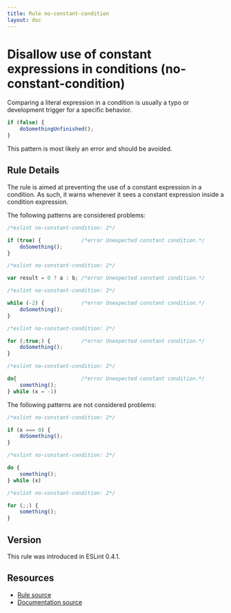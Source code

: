 ```yaml
---
title: Rule no-constant-condition
layout: doc
---
```

<!-- Note: No pull requests accepted for this file. See README.md in the root directory for details. -->
# Disallow use of constant expressions in conditions (no-constant-condition)

Comparing a literal expression in a condition is usually a typo or development trigger for a specific behavior.

```js
if (false) {
    doSomethingUnfinished();
}
```

This pattern is most likely an error and should be avoided.

## Rule Details

The rule is aimed at preventing the use of a constant expression in a condition.
As such, it warns whenever it sees a constant expression inside a condition expression.

The following patterns are considered problems:

```js
/*eslint no-constant-condition: 2*/

if (true) {             /*error Unexpected constant condition.*/
    doSomething();
}
```

```js
/*eslint no-constant-condition: 2*/

var result = 0 ? a : b; /*error Unexpected constant condition.*/
```

```js
/*eslint no-constant-condition: 2*/

while (-2) {            /*error Unexpected constant condition.*/
    doSomething();
}
```

```js
/*eslint no-constant-condition: 2*/

for (;true;) {          /*error Unexpected constant condition.*/
    doSomething();
}
```

```js
/*eslint no-constant-condition: 2*/

do{                     /*error Unexpected constant condition.*/
    something();
} while (x = -1)
```

The following patterns are not considered problems:

```js
/*eslint no-constant-condition: 2*/

if (x === 0) {
    doSomething();
}
```

```js
/*eslint no-constant-condition: 2*/

do {
    something();
} while (x)
```

```js
/*eslint no-constant-condition: 2*/

for (;;) {
    something();
}
```

## Version

This rule was introduced in ESLint 0.4.1.

## Resources

* [Rule source](https://github.com/eslint/eslint/tree/master/lib/rules/no-constant-condition.js)
* [Documentation source](https://github.com/eslint/eslint/tree/master/docs/rules/no-constant-condition.md)
